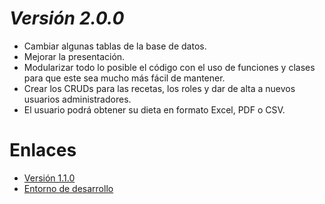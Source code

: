 # *Versión 2.0.0*
* Cambiar algunas tablas de la base de datos.
* Mejorar la presentación.
* Modularizar todo lo posible el código con el uso de funciones y clases para que este sea mucho más fácil de mantener.
* Crear los CRUDs para las recetas, los roles y dar de alta a nuevos usuarios administradores.
* El usuario podrá obtener su dieta en formato Excel, PDF o CSV.

# Enlaces
* [Versión 1.1.0](https://github.com/AlvaroCamposVega/autodieta-semanal/tree/desarrollo-v1.1)
* [Entorno de desarrollo](https://github.com/AlvaroCamposVega/autodieta-semanal/tree/desarrollo)
